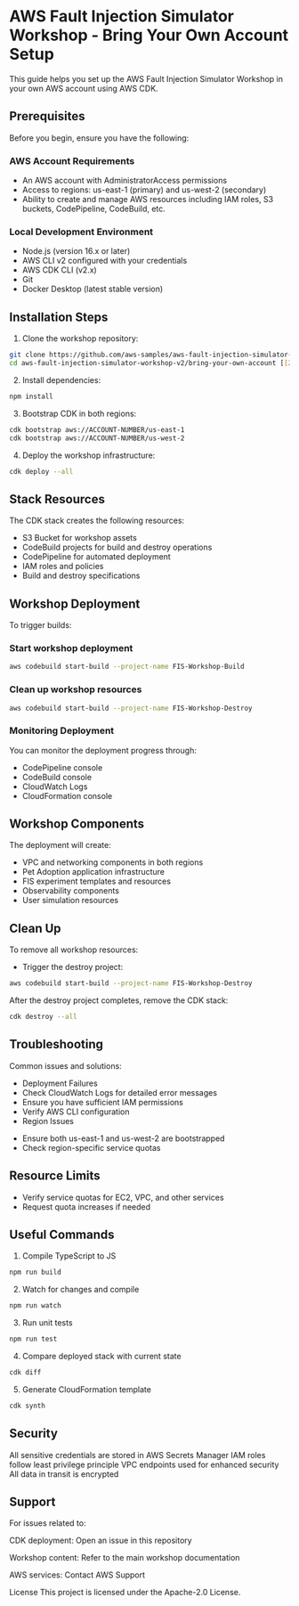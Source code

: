 # AWS Fault Injection Simulator Workshop - Bring Your Own Account Setup

This guide helps you set up the AWS Fault Injection Simulator Workshop in your own AWS account using AWS CDK.

## Prerequisites

Before you begin, ensure you have the following:

### AWS Account Requirements
- An AWS account with AdministratorAccess permissions
- Access to regions: us-east-1 (primary) and us-west-2 (secondary)
- Ability to create and manage AWS resources including IAM roles, S3 buckets, CodePipeline, CodeBuild, etc.

### Local Development Environment
- Node.js (version 16.x or later)
- AWS CLI v2 configured with your credentials
- AWS CDK CLI (v2.x)
- Git
- Docker Desktop (latest stable version)

## Installation Steps

1. Clone the workshop repository:
```bash
git clone https://github.com/aws-samples/aws-fault-injection-simulator-workshop-v2.git
cd aws-fault-injection-simulator-workshop-v2/bring-your-own-account [[2]](https://docs.aws.amazon.com/fis/latest/userguide/update.html)
```


2. Install dependencies:

```bash
npm install
```

3. Bootstrap CDK in both regions:

```bash
cdk bootstrap aws://ACCOUNT-NUMBER/us-east-1
cdk bootstrap aws://ACCOUNT-NUMBER/us-west-2
```

4. Deploy the workshop infrastructure:

```bash
cdk deploy --all
```

##  Stack Resources
The CDK stack creates the following resources:
+ S3 Bucket for workshop assets
+ CodeBuild projects for build and destroy operations
+ CodePipeline for automated deployment
+ IAM roles and policies
+ Build and destroy specifications

## Workshop Deployment

To trigger builds:

### Start workshop deployment

```bash
aws codebuild start-build --project-name FIS-Workshop-Build
```
### Clean up workshop resources

```bash
aws codebuild start-build --project-name FIS-Workshop-Destroy
```

### Monitoring Deployment
You can monitor the deployment progress through:
+ CodePipeline console
+ CodeBuild console
+  CloudWatch Logs
+  CloudFormation console

## Workshop Components
The deployment will create:
+ VPC and networking components in both regions
+ Pet Adoption application infrastructure
+ FIS experiment templates and resources
+ Observability components
+ User simulation resources

## Clean Up
To remove all workshop resources:
+ Trigger the destroy project:
```bash
aws codebuild start-build --project-name FIS-Workshop-Destroy
```

After the destroy project completes, remove the CDK stack:
```bash
cdk destroy --all
```

## Troubleshooting
Common issues and solutions:
+ Deployment Failures
+ Check CloudWatch Logs for detailed error messages
+ Ensure you have sufficient IAM permissions
+ Verify AWS CLI configuration
+ Region Issues
- Ensure both us-east-1 and us-west-2 are bootstrapped
- Check region-specific service quotas

## Resource Limits

+ Verify service quotas for EC2, VPC, and other services
+ Request quota increases if needed

## Useful Commands

1. Compile TypeScript to JS
```bash
npm run build
```

2. Watch for changes and compile
```bash
npm run watch
```

3. Run unit tests
```bash
npm run test
```

4. Compare deployed stack with current state
```bash
cdk diff
```

5. Generate CloudFormation template
```bash
cdk synth
```

## Security
All sensitive credentials are stored in AWS Secrets Manager
IAM roles follow least privilege principle
VPC endpoints used for enhanced security
All data in transit is encrypted

## Support
For issues related to:

CDK deployment: Open an issue in this repository

Workshop content: Refer to the main workshop documentation

AWS services: Contact AWS Support

License
This project is licensed under the Apache-2.0 License.